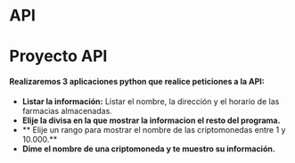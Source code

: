 # API
# Proyecto API
#### Realizaremos 3 aplicaciones python que realice peticiones a la API:
* **Listar la información:** Listar el nombre, la dirección y el horario de las farmacias almacenadas.
* **Elije la divisa en la que mostrar la informacion el resto del programa.**
* ** Elije un rango para mostrar el nombre de las criptomonedas entre 1 y 10.000.**
* **Dime el nombre de una criptomoneda y te muestro su información.**
